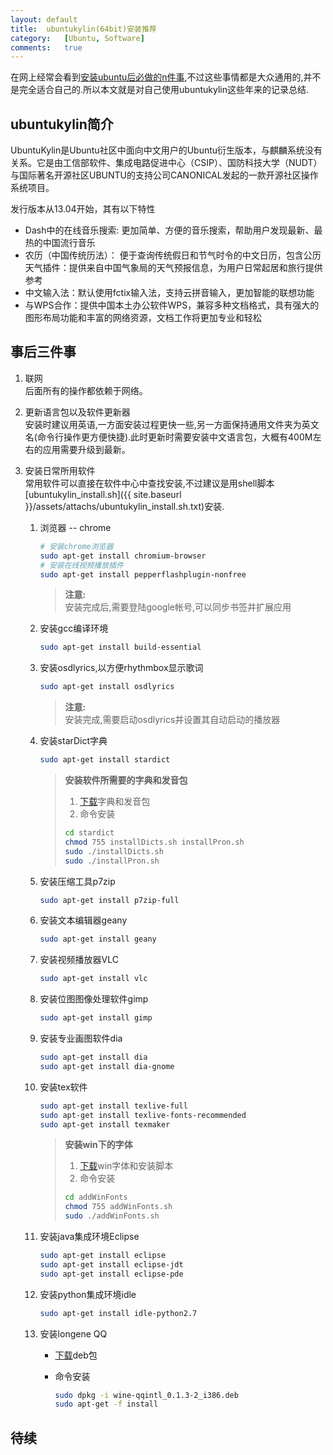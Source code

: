 ```yaml
---
layout:	default
title:	ubuntukylin(64bit)安装推荐
category:	[Ubuntu, Software]
comments:	true
---
```

在网上经常会看到[安装ubuntu后必做的n件事](http://www.linuxidc.com/Linux/2014-04/100411.htm),不过这些事情都是大众通用的,并不是完全适合自己的.所以本文就是对自己使用ubuntukylin这些年来的记录总结.



## ubuntukylin简介
UbuntuKylin是Ubuntu社区中面向中文用户的Ubuntu衍生版本，与麒麟系统没有关系。它是由工信部软件、集成电路促进中心（CSIP）、国防科技大学（NUDT）与国际著名开源社区UBUNTU的支持公司CANONICAL发起的一款开源社区操作系统项目。

发行版本从13.04开始，其有以下特性  

* Dash中的在线音乐搜索: 更加简单、方便的音乐搜索，帮助用户发现最新、最热的中国流行音乐
* 农历（中国传统历法）： 便于查询传统假日和节气时令的中文日历，包含公历
天气插件：提供来自中国气象局的天气预报信息，为用户日常起居和旅行提供参考
* 中文输入法：默认使用fctix输入法，支持云拼音输入，更加智能的联想功能
* 与WPS合作：提供中国本土办公软件WPS，兼容多种文档格式，具有强大的图形布局功能和丰富的网络资源，文档工作将更加专业和轻松   


## 事后三件事

1. 联网  
	后面所有的操作都依赖于网络。
2. 更新语言包以及软件更新器  
	安装时建议用英语,一方面安装过程更快一些,另一方面保持通用文件夹为英文名(命令行操作更方便快捷).此时更新时需要安装中文语言包，大概有400M左右的应用需要升级到最新。
3. 安装日常所用软件  
	常用软件可以直接在软件中心中查找安装,不过建议是用shell脚本[ubuntukylin_install.sh]({{ site.baseurl }}/assets/attachs/ubuntukylin_install.sh.txt)安装.
	
	1. 浏览器 -- chrome

		```bash
		# 安装chrome浏览器
		sudo apt-get install chromium-browser
		# 安装在线视频播放插件
		sudo apt-get install pepperflashplugin-nonfree
		```
		
		> **注意:**   
		> 安装完成后,需要登陆google帐号,可以同步书签并扩展应用
	2. 安装gcc编译环境

		```bash
		sudo apt-get install build-essential
		```
	3. 安装osdlyrics,以方便rhythmbox显示歌词
		
		```bash
		sudo apt-get install osdlyrics
		```
		
		> **注意:**  
		> 安装完成,需要启动osdlyrics并设置其自动启动的播放器
	4. 安装starDict字典
		
		```bash
		sudo apt-get install stardict
		```
		
		> **安装软件所需要的字典和发音包**  
		> 
		> 1. [下载](http://share.weiyun.com/39678cb7bef4a4ad0be537f10578be2d)字典和发音包
		> 2. 命令安装
		>
		>	```bash
		>	cd stardict
		>	chmod 755 installDicts.sh installPron.sh
		>	sudo ./installDicts.sh
		>	sudo ./installPron.sh
		>	```
	5. 安装压缩工具p7zip
		
		```bash
		sudo apt-get install p7zip-full
		```
	6. 安装文本编辑器geany
		
		```bash
		sudo apt-get install geany
		```
	7. 安装视频播放器VLC
		
		```bash
		sudo apt-get install vlc
		```
	8. 安装位图图像处理软件gimp

		```bash
		sudo apt-get install gimp
		```
	9. 安装专业画图软件dia
		
		```bash
		sudo apt-get install dia
		sudo apt-get install dia-gnome
		```
	10. 安装tex软件
		
		```bash
		sudo apt-get install texlive-full
		sudo apt-get install texlive-fonts-recommended
		sudo apt-get install texmaker
		```

		> **安装win下的字体**  
		> 
		> 1. [下载](http://share.weiyun.com/b298e1e21a18cf7278b4d8005aecfe7d)win字体和安装脚本
		> 2. 命令安装
		>
		>	```bash
		>	cd addWinFonts
		>	chmod 755 addWinFonts.sh
		>	sudo ./addWinFonts.sh
		>	```
	11. 安装java集成环境Eclipse
		
		```bash
		sudo apt-get install eclipse
		sudo apt-get install eclipse-jdt
		sudo apt-get install eclipse-pde
		```
	12. 安装python集成环境idle

		```bash
		sudo apt-get install idle-python2.7
		```
	13. 安装longene QQ
		* [下载](http://share.weiyun.com/c5367cd7a608d8737770356a70a7f393)deb包
		* 命令安装
		
			```bash
			sudo dpkg -i wine-qqintl_0.1.3-2_i386.deb
			sudo apt-get -f install
			```

## 待续
	
		 
